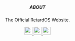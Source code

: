 <p align='center'>
  <h5 align='center'>ABOUT</h5>
  <p align='center'>
    The Official RetardOS Website.
  </p>
</p>

<p align='center'>
  <a href='https://example.com'>
    <img src='https://img.shields.io/badge/status-indev-blue?style=for-the-badge' height='25'>
  </a>
  <a href='https://example.com'>
    <img src='https://img.shields.io/badge/build-success-blue?style=for-the-badge' height='25'>
  </a>
  <a href='https://github.com/prettier/prettier'>
    <img src='https://img.shields.io/badge/code_style-prettier-blue?style=for-the-badge' height='25'>
  </a>
</p>
